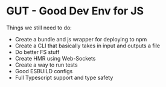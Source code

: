 # GUT - Good Dev Env for JS

Things we still need to do:

- Create a bundle and js wrapper for deploying to npm
- Create a CLI that basically takes in input and outputs a file
- Do better FS stuff
- Create HMR using Web-Sockets
- Create a way to run tests
- Good ESBUILD configs
- Full Typescript support and type safety
